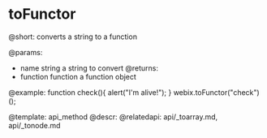 toFunctor
=============


@short: converts a string to a function
	

@params:
- name	  string 	a string to convert
@returns:
- function	function	a function object

@example:
function check(){
	alert("I'm alive!");
}
webix.toFunctor("check")();

@template:	api_method
@descr:
@relatedapi: api/_toarray.md, api/_tonode.md

